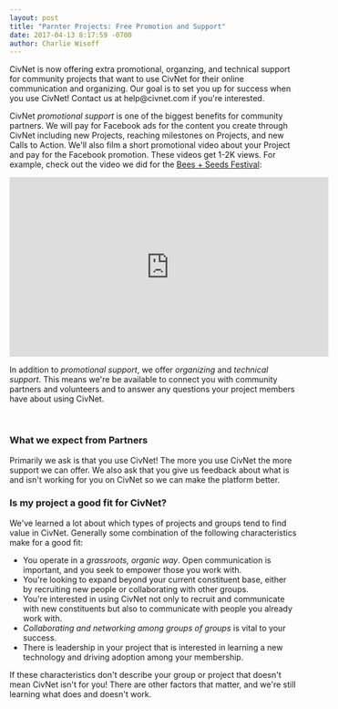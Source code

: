 ```yaml
---
layout: post
title: "Parnter Projects: Free Promotion and Support"
date: 2017-04-13 8:17:59 -0700
author: Charlie Wisoff
---
```


<p>CivNet is now offering extra promotional, organzing, and technical support for community projects that want to use CivNet for their online communication and organizing. Our goal is to set you up for success when you use CivNet! Contact us at help@civnet.com if you're interested.</p>

<p>CivNet <i>promotional support</i> is one of the biggest benefits for community partners. We will pay for Facebook ads for the content you create through CivNet including new Projects, reaching milestones on Projects, and new Calls to Action. We'll also film a short promotional video about your Project and pay for the Facebook promotion. These videos get 1-2K views. For example, check out the video we did for the <a href="https://beta.civnet.com/projects/179">Bees + Seeds Festival</a>:</p>

<iframe src="https://www.facebook.com/plugins/video.php?href=https%3A%2F%2Fwww.facebook.com%2FCivNetCo%2Fvideos%2F1664436926904573%2F&show_text=0&width=560" width="560" height="315" style="border:none;overflow:hidden" scrolling="no" frameborder="0" allowTransparency="true" allowFullScreen="true"></iframe>

<p>In addition to <i>promotional support</i>, we offer <i>organizing</i> and <i>technical support</i>. This means we're be available to connect you with community partners and volunteers and to answer any questions your project members have about using CivNet.</p>

<br>

<h3>What we expect from Partners</h3>
<p>Primarily we ask is that you use CivNet! The more you use CivNet the more support we can offer. We also ask that you give us feedback about what is and isn't working for you on CivNet so we can make the platform better.</p>

<h3>Is my project a good fit for CivNet?</h3>
<p>We've learned a lot about which types of projects and groups tend to find value in CivNet. Generally some combination of the following characteristics make for a good fit:
	<ul>
		<li>You operate in a <i>grassroots, organic way</i>. Open communication is important, and you seek to empower those you work with.</li>
		<li>You're looking to expand beyond your current constituent base, either by recruiting new people or collaborating with other groups.</li>
		<li>You're interested in using CivNet not only to recruit and communicate with new constituents but also to communicate with people you already work with.</li>
		<li><i>Collaborating and networking among groups of groups</i> is vital to your success.</li>
		<li>There is leadership in your project that is interested in learning a new technology and driving adoption among your membership.</li>
	</ul>
If these characteristics don't describe your group or project that doesn't mean CivNet isn't for you! There are other factors that matter, and we're still learning what does and doesn't work.</p>
